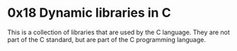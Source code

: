 # 0x18 Dynamic libraries in C

This is a collection of libraries that are used by the C language. They are not part of the C standard, but are part of the C programming language.